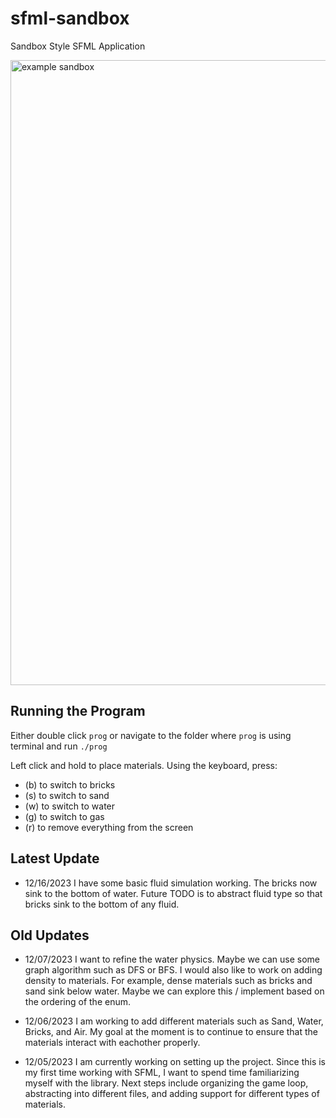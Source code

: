 # sfml-sandbox
Sandbox Style SFML Application

<img width="1000" alt="example sandbox" src="https://github.com/banushi-a/sfml-sandbox/assets/89368127/1829d230-bb7a-48b5-a814-97fe9e992837">


## Running the Program
Either double click `prog` or navigate to the folder where `prog` is using terminal and run `./prog`

Left click and hold to place materials. Using the keyboard, press:
- (b) to switch to bricks
- (s) to switch to sand
- (w) to switch to water
- (g) to switch to gas
- (r) to remove everything from the screen

## Latest Update

- 12/16/2023 I have some basic fluid simulation working. The bricks now sink to the bottom of water. Future TODO is to abstract fluid type so that bricks sink to the bottom of any fluid.

## Old Updates

- 12/07/2023 I want to refine the water physics. Maybe we can use some graph algorithm such as DFS or BFS. I would also like to work on adding density to materials. For example, dense materials such as bricks and sand sink below water. Maybe we can explore this / implement based on the ordering of the enum.

- 12/06/2023 I am working to add different materials such as Sand, Water, Bricks, and Air. My goal at the moment is to continue to ensure that the materials interact with eachother properly. 

- 12/05/2023 I am currently working on setting up the project. Since this is my first time working with SFML, I want to spend time familiarizing myself with the library.
Next steps include organizing the game loop, abstracting into different files, and adding support for different types of materials.
